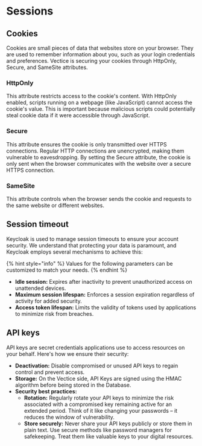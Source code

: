 # Sessions

## Cookies

Cookies are small pieces of data that websites store on your browser. They are used to remember information about you, such as your login credentials and preferences. Vectice is securing your cookies through HttpOnly, Secure, and SameSite attributes.

### HttpOnly

This attribute restricts access to the cookie's content. With HttpOnly enabled, scripts running on a webpage (like JavaScript) cannot access the cookie's value. This is important because malicious scripts could potentially steal cookie data if it were accessible through JavaScript.

### Secure

This attribute ensures the cookie is only transmitted over HTTPS connections. Regular HTTP connections are unencrypted, making them vulnerable to eavesdropping. By setting the Secure attribute, the cookie is only sent when the browser communicates with the website over a secure HTTPS connection.

### SameSite

This attribute controls when the browser sends the cookie and requests to the same website or different websites.

## Session timeout

Keycloak is used to manage session timeouts to ensure your account security. We understand that protecting your data is paramount, and Keycloak employs several mechanisms to achieve this:

{% hint style="info" %}
Values for the following parameters can be customized to match your needs.
{% endhint %}

* **Idle session:** Expires after inactivity to prevent unauthorized access on unattended devices.
* **Maximum session lifespan:** Enforces a session expiration regardless of activity for added security.
* **Access token lifespan:** Limits the validity of tokens used by applications to minimize risk from breaches.

## API keys

API keys are secret credentials applications use to access resources on your behalf. Here's how we ensure their security:

* **Deactivation:** Disable compromised or unused API keys to regain control and prevent access.
* **Storage:** On the Vectice side, API Keys are signed using the HMAC algorithm before being stored in the Database.
* **Security best practices:**
  * **Rotation:** Regularly rotate your API keys to minimize the risk associated with a compromised key remaining active for an extended period. Think of it like changing your passwords – it reduces the window of vulnerability.
  * **Store securely:** Never share your API keys publicly or store them in plain text. Use secure methods like password managers for safekeeping. Treat them like valuable keys to your digital resources.
